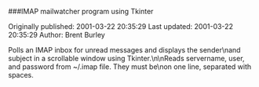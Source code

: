 ###IMAP mailwatcher program using Tkinter

Originally published: 2001-03-22 20:35:29
Last updated: 2001-03-22 20:35:29
Author: Brent Burley

Polls an IMAP inbox for unread messages and displays the sender\nand subject in a scrollable window using Tkinter.\n\nReads servername, user, and password from ~/.imap file.  They must be\non one line, separated with spaces.